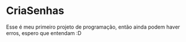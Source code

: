 # CriaSenhas
Esse é meu primeiro projeto de programação, então ainda podem haver erros, espero que entendam :D
